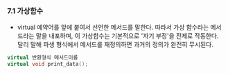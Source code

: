 ### 7.1 가상함수
- virtual 예약어를 앞에 붙여서 선언한 메서드를 말한다. 따라서 가상 함수라는 메서드라는 말을 내포하며, 이 가상함수는 기본적으로 '자기 부정'을 전제로 작동한다. 달리 말해 파생 형식에서 메서드를 재정의하면 과거의 정의가 완전히 무시된다.
```c++
virtual 반환형식 메서드이름
virtual void print_data();
```
